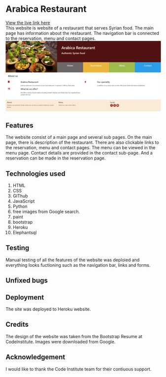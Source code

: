# Arabica Restaurant

[View the live link here](https://arabica-1982.herokuapp.com/)
<br>
This website is website of a restaurant that serves Syrian food. The main page has information about the restaurant. The navigation bar is connected to the reservation, menu and contact pages.
<br>
<img src="static/images/homepage.jpg" alt="image of the main page">

## Features
The website consist of a main page and several sub pages. On the main page, there is description of the restaurant. There are also clickable links to the reservation, menu and contact pages. The menu can be viewed in the menu page. Contact details are provided in the contact sub-page. And a reservation can be made in the reservation page. 
## Technologies used
1. HTML
2. CSS
3. GIThub 
4. JavaScript
5. Python
6. free images from Google search.
7. paint 
8. bootstrap
9. Heroku
10. Elephantsql

## Testing 
Manual testing of all the features of the website was deploied and everything looks fuctioning such as the navigation bar, links and forms.
## Unfixed bugs 


## Deployment 
The site was deployed to Heroku website. 
## Credits
The design of the website was taken from the Bootstrap Resume at CodeInstitute.
Images were downloaded from Google.

## Acknowledgement
I would like to thank the Code Institute team for their contiuous support. 